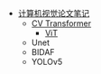 <!-- docs/_sidebar.md -->

<!-- * [Home](/) -->
* [计算机视觉论文笔记](/CV/README.md)
    * [CV Transformer](/CV/vit.md)
      * [ViT](/CV/vit.md)
    * Unet
    * BIDAF
    * YOLOv5

